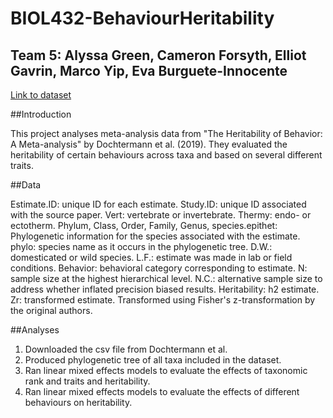 # BIOL432-BehaviourHeritability

## Team 5: Alyssa Green, Cameron Forsyth, Elliot Gavrin, Marco Yip, Eva Burguete-Innocente
[Link to dataset](https://doi.org/10.5061/dryad.b38k42m)

##Introduction

This project analyses meta-analysis data from "The Heritability of Behavior: A Meta-analysis" by Dochtermann et al. (2019). They evaluated the heritability of certain behaviours across taxa and based on several different traits. 

##Data

Estimate.ID: unique ID for each estimate. 
Study.ID: unique ID associated with the source paper. 
Vert: vertebrate or invertebrate. 
Thermy: endo- or ectotherm. 
Phylum, Class, Order, Family, Genus, species.epithet: Phylogenetic information for the species associated with the estimate. 
phylo: species name as it occurs in the phylogenetic tree. 
D.W.: domesticated or wild species. 
L.F.: estimate was made in lab or field conditions. 
Behavior: behavioral category corresponding to estimate.
N: sample size at the highest hierarchical level. 
N.C.: alternative sample size to address whether inflated precision biased results. 
Heritability: h2 estimate. 
Zr: transformed estimate. Transformed using Fisher's z-transformation by the original authors. 

##Analyses

1. Downloaded the csv file from Dochtermann et al. 
2. Produced phylogenetic tree of all taxa included in the dataset.
3. Ran linear mixed effects models to evaluate the effects of taxonomic rank and traits and heritability. 
4. Ran linear mixed effects models to evaluate the effects of different behaviours on heritability. 
